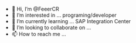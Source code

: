 - 👋 Hi, I’m @FeeerCR
- 👀 I’m interested in ... programing/developer
- 🌱 I’m currently learning ... SAP Integration Center
- 💞️ I’m looking to collaborate on ... 
- 📫 How to reach me ... 

<!---
FeeerCR/FeeerCR is a ✨ special ✨ repository because its `README.md` (this file) appears on your GitHub profile.
You can click the Preview link to take a look at your changes.
--->

